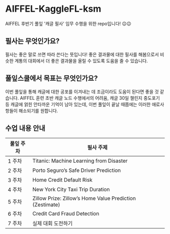 # AIFFEL-KaggleFL-ksm
AIFFEL 후반기 풀잎 '캐글 필사' 임무 수행을 위한 repo입니다! 😉😉

## 필사는 무엇인가요?
필사는 좋은 말로 쓰면 따라 쓴다는 뜻입니다! 좋은 결과물에 대한 필사를 해봄으로서 비슷한 계통의 대회에서 더 좋은 결과물을 올릴 수 있도록 도움을 줄 수 있습니다.

## 풀잎스쿨에서 목표는 무엇인가요?
이번 풀잎을 통해 캐글에 대한 공포를 이겨내는 데 조금이라도 도움이 된다면 좋을 것 같습니다. AIFFEL 훈련 초반 캐글 노드 수행에서의 어려움, 캐글 30일 챌린지 중도포기 등 캐글에 얽힌 안타까운 기억이 남아 있는데, 이번 풀잎이 끝날 때쯤에는 이러한 애로사항들이 해소되기를 원합니다.

## 수업 내용 안내
|**풀잎 주차**|**필사 주제**|
|------|---|
|1 주차|Titanic: Machine Learning from Disaster|
|2 주차|Porto Seguro’s Safe Driver Prediction|
|3 주차|Home Credit Default Risk|
|4 주차|New York City Taxi Trip Duration|
|5 주차|Zillow Prize: Zillow’s Home Value Prediction (Zestimate)|
|6 주차|Credit Card Fraud Detection|
|7 주차|실제 대회 도전하기|
